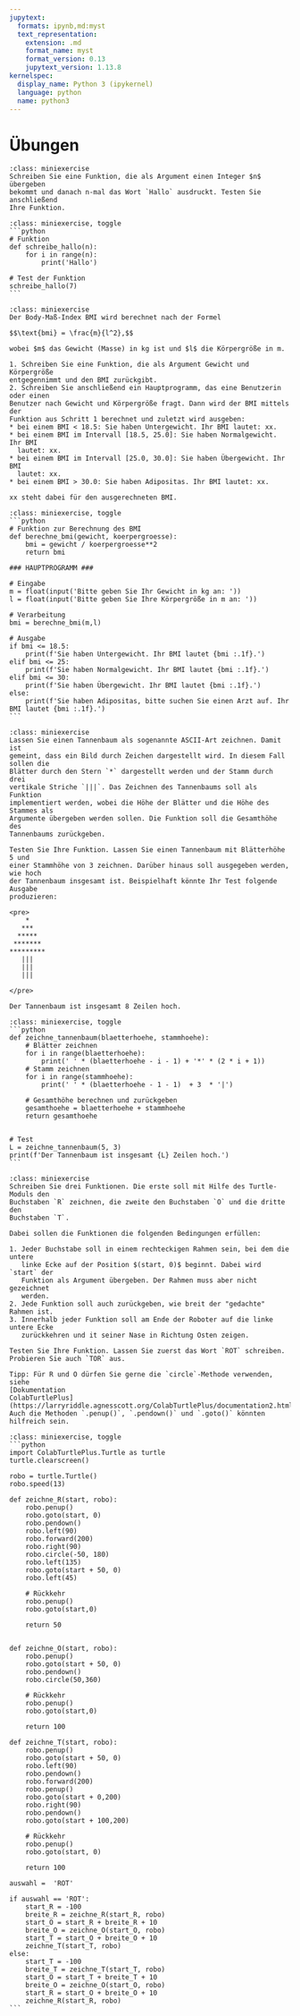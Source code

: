 ```yaml
---
jupytext:
  formats: ipynb,md:myst
  text_representation:
    extension: .md
    format_name: myst
    format_version: 0.13
    jupytext_version: 1.13.8
kernelspec:
  display_name: Python 3 (ipykernel)
  language: python
  name: python3
---
```


# Übungen

```{admonition} Übung 6.1
:class: miniexercise
Schreiben Sie eine Funktion, die als Argument einen Integer $n$ übergeben
bekommt und danach n-mal das Wort `Hallo` ausdruckt. Testen Sie anschließend
Ihre Funktion.
```

````{admonition} Lösung
:class: miniexercise, toggle
```python
# Funktion
def schreibe_hallo(n):
    for i in range(n):
        print('Hallo')

# Test der Funktion
schreibe_hallo(7)
```
````

```{admonition} Übung 6.2
:class: miniexercise
Der Body-Maß-Index BMI wird berechnet nach der Formel 

$$\text{bmi} = \frac{m}{l^2},$$

wobei $m$ das Gewicht (Masse) in kg ist und $l$ die Körpergröße in m.

1. Schreiben Sie eine Funktion, die als Argument Gewicht und Körpergröße
entgegennimmt und den BMI zurückgibt. 
2. Schreiben Sie anschließend ein Hauptprogramm, das eine Benutzerin oder einen
Benutzer nach Gewicht und Körpergröße fragt. Dann wird der BMI mittels der
Funktion aus Schritt 1 berechnet und zuletzt wird ausgeben: 
* bei einem BMI < 18.5: Sie haben Untergewicht. Ihr BMI lautet: xx.
* bei einem BMI im Intervall [18.5, 25.0]: Sie haben Normalgewicht. Ihr BMI
  lautet: xx.
* bei einem BMI im Intervall [25.0, 30.0]: Sie haben Übergewicht. Ihr BMI
  lautet: xx.
* bei einem BMI > 30.0: Sie haben Adipositas. Ihr BMI lautet: xx.

xx steht dabei für den ausgerechneten BMI.
```

````{admonition} Lösung
:class: miniexercise, toggle
```python
# Funktion zur Berechnung des BMI
def berechne_bmi(gewicht, koerpergroesse):
    bmi = gewicht / koerpergroesse**2
    return bmi

### HAUPTPROGRAMM ###

# Eingabe
m = float(input('Bitte geben Sie Ihr Gewicht in kg an: '))
l = float(input('Bitte geben Sie Ihre Körpergröße in m an: '))

# Verarbeitung
bmi = berechne_bmi(m,l)

# Ausgabe
if bmi <= 18.5:
    print(f'Sie haben Untergewicht. Ihr BMI lautet {bmi :.1f}.')
elif bmi <= 25:
    print(f'Sie haben Normalgewicht. Ihr BMI lautet {bmi :.1f}.')
elif bmi <= 30:
    print(f'Sie haben Übergewicht. Ihr BMI lautet {bmi :.1f}.')
else:
    print(f'Sie haben Adipositas, bitte suchen Sie einen Arzt auf. Ihr BMI lautet {bmi :.1f}.')
```
````

```{admonition} Übung 6.3
:class: miniexercise
Lassen Sie einen Tannenbaum als sogenannte ASCII-Art zeichnen. Damit ist
gemeint, dass ein Bild durch Zeichen dargestellt wird. In diesem Fall sollen die
Blätter durch den Stern `*` dargestellt werden und der Stamm durch drei
vertikale Striche `|||`. Das Zeichnen des Tannenbaums soll als Funktion
implementiert werden, wobei die Höhe der Blätter und die Höhe des Stammes als
Argumente übergeben werden sollen. Die Funktion soll die Gesamthöhe des
Tannenbaums zurückgeben.

Testen Sie Ihre Funktion. Lassen Sie einen Tannenbaum mit Blätterhöhe 5 und
einer Stammhöhe von 3 zeichnen. Darüber hinaus soll ausgegeben werden, wie hoch
der Tannenbaum insgesamt ist. Beispielhaft könnte Ihr Test folgende Ausgabe
produzieren:

<pre>
    *
   ***
  *****
 *******
*********
   |||
   |||
   |||

</pre>

Der Tannenbaum ist insgesamt 8 Zeilen hoch.
```

````{admonition} Lösung
:class: miniexercise, toggle
```python
def zeichne_tannenbaum(blaetterhoehe, stammhoehe):
    # Blätter zeichnen
    for i in range(blaetterhoehe):
        print(' ' * (blaetterhoehe - i - 1) + '*' * (2 * i + 1))
    # Stamm zeichnen
    for i in range(stammhoehe):
        print(' ' * (blaetterhoehe - 1 - 1)  + 3  * '|')

    # Gesamthöhe berechnen und zurückgeben
    gesamthoehe = blaetterhoehe + stammhoehe
    return gesamthoehe


# Test
L = zeichne_tannenbaum(5, 3)
print(f'Der Tannenbaum ist insgesamt {L} Zeilen hoch.')
```
````

```{admonition} Übung 6.4
:class: miniexercise
Schreiben Sie drei Funktionen. Die erste soll mit Hilfe des Turtle-Moduls den
Buchstaben `R` zeichnen, die zweite den Buchstaben `O` und die dritte den
Buchstaben `T`. 

Dabei sollen die Funktionen die folgenden Bedingungen erfüllen:

1. Jeder Buchstabe soll in einem rechteckigen Rahmen sein, bei dem die untere
   linke Ecke auf der Position $(start, 0)$ beginnt. Dabei wird `start` der
   Funktion als Argument übergeben. Der Rahmen muss aber nicht gezeichnet
   werden.
2. Jede Funktion soll auch zurückgeben, wie breit der "gedachte" Rahmen ist.
3. Innerhalb jeder Funktion soll am Ende der Roboter auf die linke untere Ecke
   zurückkehren und it seiner Nase in Richtung Osten zeigen.

Testen Sie Ihre Funktion. Lassen Sie zuerst das Wort `ROT` schreiben. 
Probieren Sie auch `TOR` aus.

Tipp: Für R und O dürfen Sie gerne die `circle`-Methode verwenden, siehe
[Dokumentation
ColabTurtlePlus](https://larryriddle.agnesscott.org/ColabTurtlePlus/documentation2.html).
Auch die Methoden `.penup()`, `.pendown()` und `.goto()` könnten hilfreich sein.
```

````{admonition} Lösung
:class: miniexercise, toggle
```python
import ColabTurtlePlus.Turtle as turtle
turtle.clearscreen()

robo = turtle.Turtle()
robo.speed(13)

def zeichne_R(start, robo):
    robo.penup()
    robo.goto(start, 0)
    robo.pendown()
    robo.left(90)
    robo.forward(200)
    robo.right(90)
    robo.circle(-50, 180)
    robo.left(135)
    robo.goto(start + 50, 0)
    robo.left(45)
    
    # Rückkehr
    robo.penup()
    robo.goto(start,0)
    
    return 50


def zeichne_O(start, robo):
    robo.penup()
    robo.goto(start + 50, 0)
    robo.pendown()
    robo.circle(50,360)

    # Rückkehr
    robo.penup()
    robo.goto(start,0)
    
    return 100

def zeichne_T(start, robo):
    robo.penup()
    robo.goto(start + 50, 0)
    robo.left(90)
    robo.pendown()
    robo.forward(200)
    robo.penup()
    robo.goto(start + 0,200)
    robo.right(90)
    robo.pendown()
    robo.goto(start + 100,200)
    
    # Rückkehr
    robo.penup()
    robo.goto(start, 0)
    
    return 100
   
auswahl =  'ROT'

if auswahl == 'ROT':
    start_R = -100
    breite_R = zeichne_R(start_R, robo)
    start_O = start_R + breite_R + 10
    breite_O = zeichne_O(start_O, robo)
    start_T = start_O + breite_O + 10
    zeichne_T(start_T, robo)
else:
    start_T = -100
    breite_T = zeichne_T(start_T, robo)
    start_O = start_T + breite_T + 10
    breite_O = zeichne_O(start_O, robo)
    start_R = start_O + breite_O + 10
    zeichne_R(start_R, robo)
```
````

